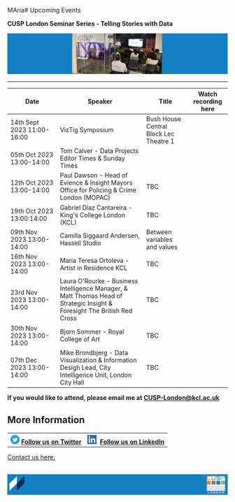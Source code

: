 MAria# Upcoming Events

**CUSP London Seminar Series - Telling Stories with Data** 

![PhDConf3](./assets/PhDConf3.png) <br>


--------------------------------

| Date        | Speaker    | Title      | Watch recording here |
| ----------- | ---------- | ---------- | ---------- |
|14th Sept 2023 11:00-16:00|VizTig Symposium|Bush House Central Block Lec Theatre 1||
|05th Oct 2023  13:00-14:00|Tom Calver - Data Projects Editor Times & Sunday Times|
|12th Oct 2023  13:00-14:00|Paul Dawson - Head of Evience & Insight Mayors Office for Policing & Crime London (MOPAC)|TBC|
|19th Oct 2023  13:00:14:00|Gabriel Diaz Cantareira - King's College London (KCL)|TBC|
|09th Nov 2023  13:00-14:00|Camilla Siggaard Andersen, Hassell Studio|Between variables and values|
|16th Nov 2023  13:00-14:00|Maria Teresa Ortoleva - Artist in Residence KCL|TBC|
|23rd Nov 2023  13:00-14:00|Laura O'Rourke - Business Intelligence Manager, & Matt Thomas Head of Strategic Insight & Foresight The British Red Cross|TBC|
|30th Nov 2023  13:00-14:00|Bjorn Sommer - Royal College of Art|TBC|
|07th Dec 2023  13:00-14:00|Mike Brondbjerg - Data Visualization & Information Desigh Lead, City Intelligence Unit, London City Hall|TBC|

**If you would like to attend, please email me at CUSP-London@kcl.ac.uk**
                                     

## More Information

<table border="0" cellspacing="0" cellpadding="0">
  <tr>
    <th>
<a href="https://twitter.com/cusplondon?lang=en"><img src="./assets/Twitterblue.svg" alt="Twitter" style="width:21px;height:21px;"></a>
<a href="https://twitter.com/cusplondon?lang=en">Follow us on Twitter</a>
    </th>
        <th>
<a href="https://www.linkedin.com/company/centre-for-urban-science-and-progress-london-cusp-london-king-s-college-london/"><img src="./assets/LI-In-Bug.png" alt="Linked In" style="height:21px;"></a>
<a href="https://www.linkedin.com/company/centre-for-urban-science-and-progress-london-cusp-london-king-s-college-london/)">Follow us on LinkedIn</a>
       </th>
   </tr>
</table>
  
[Contact us here.](./YouCanJoinUs.md)<br><br>

![CUSP London Logo](./assets/CUSPbanner_thin_03.png)
